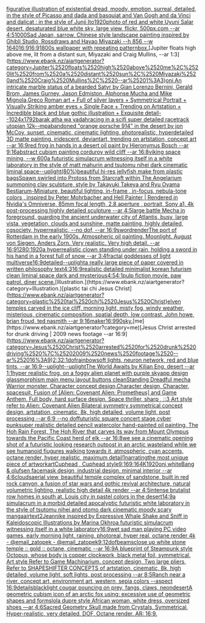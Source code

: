 [figurative illustration of existential dread, moody, emotion, surreal, detailed, in the style of Picasso and dada and basquiat and Van Gogh and da Vinci and dali](https://www.ebank.nz/aiartgenerator?category=figurative%2520illustration%2520of%2520existential%2520dread%2C%2520moody%2C%2520emotion%2C%2520surreal%2C%2520detailed%2C%2520in%2520the%2520style%2520of%2520Picasso%2520and%2520dada%2520and%2520basquiat%2520and%2520Van%2520Gogh%2520and%2520da%2520Vinci%2520and%2520dali)[cat : in the style of Junji Ito](https://www.ebank.nz/aiartgenerator?category=cat%2520%3A%2520in%2520the%2520style%2520of%2520Junji%2520Ito)[1920](https://www.ebank.nz/aiartgenerator?category=1920)[photo of red and white Uyuni Salar desert, desaturated blue white sky, large view, flickr, 500px.com --ar 4:5](https://www.ebank.nz/aiartgenerator?category=photo%2520of%2520red%2520and%2520white%2520Uyuni%2520Salar%2520desert%2C%2520desaturated%2520blue%2520white%2520sky%2C%2520large%2520view%2C%2520flickr%2C%2520500px.com%2520--ar%25204%3A5)[1000](https://www.ebank.nz/aiartgenerator?category=1000)[Sad Japan, sarrow, Chinese style landscape painting inspired by Ghibli Studio, Rossdraws and Hayao Miyazaki --h 856 --w 1640](https://www.ebank.nz/aiartgenerator?category=Sad%2520Japan%2C%2520sarrow%2C%2520Chinese%2520style%2520landscape%2520painting%2520inspired%2520by%2520Ghibli%2520Studio%2C%2520Rossdraws%2520and%2520Hayao%2520Miyazaki%2520--h%2520856%2520--w%25201640)[16:9](https://www.ebank.nz/aiartgenerator?category=16%3A9)[16:9](https://www.ebank.nz/aiartgenerator?category=16%3A9)[1800s wallpaper with repeating pattern](https://www.ebank.nz/aiartgenerator?category=1800s%2520wallpaper%2520with%2520repeating%2520pattern)[box.](https://www.ebank.nz/aiartgenerator?category=box.)[Jupiter floats high above me, lit from a distant sun, Miyazaki and Craig Mullins, --ar 1:3](https://www.ebank.nz/aiartgenerator?category=Jupiter%2520floats%2520high%2520above%2520me%2C%2520lit%2520from%2520a%2520distant%2520sun%2C%2520Miyazaki%2520and%2520Craig%2520Mullins%2C%2520--ar%25201%3A3)[oni,An intricate marble status of a bearded Satyr by Gian Lorenzo Bernini, Gerald Brom, James Gurney, Jason Edmiston, Alphonse Mucha and Mike Mignola,Greco Roman art + Full of silver layers + Symmetrical Portrait + Visually Striking amber eyes + Single Face + Trending on Artstation + Incredible black and blue gothic illustration + Exquisite detail--1024x1792](https://www.ebank.nz/aiartgenerator?category=oni%2CAn%2520intricate%2520marble%2520status%2520of%2520a%2520bearded%2520Satyr%2520by%2520Gian%2520Lorenzo%2520Bernini%2C%2520Gerald%2520Brom%2C%2520James%2520Gurney%2C%2520Jason%2520Edmiston%2C%2520Alphonse%2520Mucha%2520and%2520Mike%2520Mignola%2CGreco%2520Roman%2520art%2520%2B%2520Full%2520of%2520silver%2520layers%2520%2B%2520Symmetrical%2520Portrait%2520%2B%2520Visually%2520Striking%2520amber%2520eyes%2520%2B%2520Single%2520Face%2520%2B%2520Trending%2520on%2520Artstation%2520%2B%2520Incredible%2520black%2520and%2520blue%2520gothic%2520illustration%2520%2B%2520Exquisite%2520detail--1024x1792)[barak atha wa yadah](https://www.ebank.nz/aiartgenerator?category=barak%2520atha%2520wa%2520yadah)[racing in a scifi  super detailed racetrack  utopian 12k](https://www.ebank.nz/aiartgenerator?category=racing%2520in%2520a%2520scifi%2520%2520super%2520detailed%2520racetrack%2520%2520utopian%252012k)[--mp](https://www.ebank.nz/aiartgenerator?category=--mp)[abandoned "orange porsche 914" in the desert by jon McCoy, sunset, cinematic, cinematic lighting, photorealistic, hyperdetailed 3D matte painting, iridescent, deviantart, trending on artstation, concept art --ar 16:9](https://www.ebank.nz/aiartgenerator?category=abandoned%2520%22orange%2520porsche%2520914%22%2520in%2520the%2520desert%2520by%2520jon%2520McCoy%2C%2520sunset%2C%2520cinematic%2C%2520cinematic%2520lighting%2C%2520photorealistic%2C%2520hyperdetailed%25203D%2520matte%2520painting%2C%2520iridescent%2C%2520deviantart%2C%2520trending%2520on%2520artstation%2C%2520concept%2520art%2520--ar%252016%3A9)[red frog in hands in a desert oil paint by Hieronymus Bosch --ar 9:16](https://www.ebank.nz/aiartgenerator?category=red%2520frog%2520in%2520hands%2520in%2520a%2520desert%2520oil%2520paint%2520by%2520Hieronymus%2520Bosch%2520--ar%25209%3A16)[abstract cubism painting corduroy wild cliff --ar 16:8](https://www.ebank.nz/aiartgenerator?category=abstract%2520cubism%2520painting%2520corduroy%2520wild%2520cliff%2520--ar%252016%3A8)[viking space mining, --w 600](https://www.ebank.nz/aiartgenerator?category=viking%2520space%2520mining%2C%2520--w%2520600)[a futuristic simulacrum witnessing itself in a white laboratory in the style of matt mahurin and tsutomu nihei dark cinematic liminal space](https://www.ebank.nz/aiartgenerator?category=a%2520futuristic%2520simulacrum%2520witnessing%2520itself%2520in%2520a%2520white%2520laboratory%2520in%2520the%2520style%2520of%2520matt%2520mahurin%2520and%2520tsutomu%2520nihei%2520dark%2520cinematic%2520liminal%2520space)[--uplight](https://www.ebank.nz/aiartgenerator?category=--uplight)[(80%)](https://www.ebank.nz/aiartgenerator?category=%2880%25%29)[beautiful hi-res jellyfish make from plastic bags](https://www.ebank.nz/aiartgenerator?category=beautiful%2520hi-res%2520jellyfish%2520make%2520from%2520plastic%2520bags)[Spawn swirled into Protoss from Starcraft within The Angelarium summoning clay sculpture, style by Takayuki Takeya and Ryu Oyama Bestiarum-Miniature, beautiful lighting, in-frame , in-focus, nebula-tone colors , inspired by Peter Mohrbacher and Hell Painter | Rendered in Nvidia's Omniverse, 85mm focal length, 2.8 aperture , portrait, Sony a1, 4k post-processing highly detailed sculpture --ar 4:5](https://www.ebank.nz/aiartgenerator?category=Spawn%2520swirled%2520into%2520Protoss%2520from%2520Starcraft%2520within%2520The%2520Angelarium%2520summoning%2520clay%2520sculpture%2C%2520style%2520by%2520Takayuki%2520Takeya%2520and%2520Ryu%2520Oyama%2520Bestiarum-Miniature%2C%2520beautiful%2520lighting%2C%2520in-frame%2520%2C%2520in-focus%2C%2520nebula-tone%2520colors%2520%2C%2520inspired%2520by%2520Peter%2520Mohrbacher%2520and%2520Hell%2520Painter%2520%7C%2520Rendered%2520in%2520Nvidia%27s%2520Omniverse%2C%252085mm%2520focal%2520length%2C%25202.8%2520aperture%2520%2C%2520portrait%2C%2520Sony%2520a1%2C%25204k%2520post-processing%2520highly%2520detailed%2520sculpture%2520--ar%25204%3A5)[large battle Mecha in foreground, guarding the ancient underwater city of Atlantis, busy, large vista, vegetation, clouds and sunshine, matte painting, highly detailed, cgsociety, hyperrealistic, --no dof, --ar 16:9](https://www.ebank.nz/aiartgenerator?category=large%2520battle%2520Mecha%2520in%2520foreground%2C%2520guarding%2520the%2520ancient%2520underwater%2520city%2520of%2520Atlantis%2C%2520busy%2C%2520large%2520vista%2C%2520vegetation%2C%2520clouds%2520and%2520sunshine%2C%2520matte%2520painting%2C%2520highly%2520detailed%2C%2520cgsociety%2C%2520hyperrealistic%2C%2520--no%2520dof%2C%2520--ar%252016%3A9)[sword](https://www.ebank.nz/aiartgenerator?category=sword)[render](https://www.ebank.nz/aiartgenerator?category=render)[The port of Rotterdam in the early 1900s. Atmospheric oil painting. Moonlight. August von Siegen. Anders Zorn. Very realistic. Very high detail. --ar 16:9](https://www.ebank.nz/aiartgenerator?category=The%2520port%2520of%2520Rotterdam%2520in%2520the%2520early%25201900s.%2520Atmospheric%2520oil%2520painting.%2520Moonlight.%2520August%2520von%2520Siegen.%2520Anders%2520Zorn.%2520Very%2520realistic.%2520Very%2520high%2520detail.%2520--ar%252016%3A9)[1280:1920](https://www.ebank.nz/aiartgenerator?category=1280%3A1920)[a hyperrealistic clown standing under rain, holding a sword in his hand in a forest full of snow --ar 3:4](https://www.ebank.nz/aiartgenerator?category=a%2520hyperrealistic%2520clown%2520standing%2520under%2520rain%2C%2520holding%2520a%2520sword%2520in%2520his%2520hand%2520in%2520a%2520forest%2520full%2520of%2520snow%2520--ar%25203%3A4)[fractal goddesses of light multiverse](https://www.ebank.nz/aiartgenerator?category=fractal%2520goddesses%2520of%2520light%2520multiverse)[16:9](https://www.ebank.nz/aiartgenerator?category=16%3A9)[detailed](https://www.ebank.nz/aiartgenerator?category=detailed)[--uplight](https://www.ebank.nz/aiartgenerator?category=--uplight)[a really large piece of paper covered in written philosophy text](https://www.ebank.nz/aiartgenerator?category=a%2520really%2520large%2520piece%2520of%2520paper%2520covered%2520in%2520written%2520philosophy%2520text)[4:3](https://www.ebank.nz/aiartgenerator?category=4%3A3)[16:9](https://www.ebank.nz/aiartgenerator?category=16%3A9)[realistic detailed minimalist korean futurism clean liminal space dark and mysterious](https://www.ebank.nz/aiartgenerator?category=realistic%2520detailed%2520minimalist%2520korean%2520futurism%2520clean%2520liminal%2520space%2520dark%2520and%2520mysterious)[4:5](https://www.ebank.nz/aiartgenerator?category=4%3A5)[4:1](https://www.ebank.nz/aiartgenerator?category=4%3A1)[pulp fiction movie. paw patrol. diner scene.](https://www.ebank.nz/aiartgenerator?category=pulp%2520fiction%2520movie.%2520paw%2520patrol.%2520diner%2520scene.)[Illustration.](https://www.ebank.nz/aiartgenerator?category=Illustration.)[plastic tai chi Jesus Christ](https://www.ebank.nz/aiartgenerator?category=plastic%2520tai%2520chi%2520Jesus%2520Christ)[elven temples carved in the ice cliff, morning light, misty fog, windy weather, misterious, cinematic composition, spatial depth, low contrast, John howe, brian froud, ted nasmith --ar 9:16](https://www.ebank.nz/aiartgenerator?category=elven%2520temples%2520carved%2520in%2520the%2520ice%2520cliff%2C%2520morning%2520light%2C%2520misty%2520fog%2C%2520windy%2520weather%2C%2520misterious%2C%2520cinematic%2520composition%2C%2520spatial%2520depth%2C%2520low%2520contrast%2C%2520John%2520howe%2C%2520brian%2520froud%2C%2520ted%2520nasmith%2520--ar%25209%3A16)[maker](https://www.ebank.nz/aiartgenerator?category=maker)[16:9](https://www.ebank.nz/aiartgenerator?category=16%3A9)[90](https://www.ebank.nz/aiartgenerator?category=90)[sky.](https://www.ebank.nz/aiartgenerator?category=sky.)[me](https://www.ebank.nz/aiartgenerator?category=me)[Jesus Christ arrested for drunk driving | 2009 news footage --ar 16:9](https://www.ebank.nz/aiartgenerator?category=Jesus%2520Christ%2520arrested%2520for%2520drunk%2520driving%2520%7C%25202009%2520news%2520footage%2520--ar%252016%3A9)[2:3](https://www.ebank.nz/aiartgenerator?category=2%3A3)[2:1](https://www.ebank.nz/aiartgenerator?category=2%3A1)[dof](https://www.ebank.nz/aiartgenerator?category=dof)[rainbow](https://www.ebank.nz/aiartgenerator?category=rainbow)[soft lights, neuron network, red and blue tints, --ar 16:9](https://www.ebank.nz/aiartgenerator?category=soft%2520lights%2C%2520neuron%2520network%2C%2520red%2520and%2520blue%2520tints%2C%2520--ar%252016%3A9)[--uplight](https://www.ebank.nz/aiartgenerator?category=--uplight)[--uplight](https://www.ebank.nz/aiartgenerator?category=--uplight)[The World Awaits by Kilian Eng, desert --ar 1:1](https://www.ebank.nz/aiartgenerator?category=The%2520World%2520Awaits%2520by%2520Kilian%2520Eng%2C%2520desert%2520--ar%25201%3A1)[hyper realistic frog, on a foggy alien planet with purple sky](https://www.ebank.nz/aiartgenerator?category=hyper%2520realistic%2520frog%2C%2520on%2520a%2520foggy%2520alien%2520planet%2520with%2520purple%2520sky)[app design glassmorphism main menu layout buttons clean](https://www.ebank.nz/aiartgenerator?category=app%2520design%2520glassmorphism%2520main%2520menu%2520layout%2520buttons%2520clean)[Standing Dreadful mecha Warrior monster, Character concept design,Character design,  Character, spacesuit, Fusion of [Alien: Covenant Alien: Prometheus] and Game Anthem,  Full body,  hard surface design, Space thriller, sharp , ::3  Art style refer to Alien: Covenant Alien   Bilateral symmetry       symmetrical   concept design,  artstation, cinematic,  8k, high detailed,  volume light,  post processing    --ar 6:9   --no dof](https://www.ebank.nz/aiartgenerator?category=Standing%2520Dreadful%2520mecha%2520Warrior%2520monster%2C%2520Character%2520concept%2520design%2CCharacter%2520design%2C%2520%2520Character%2C%2520spacesuit%2C%2520Fusion%2520of%2520%5BAlien%3A%2520Covenant%2520Alien%3A%2520Prometheus%5D%2520and%2520Game%2520Anthem%2C%2520%2520Full%2520body%2C%2520%2520hard%2520surface%2520design%2C%2520Space%2520thriller%2C%2520sharp%2520%2C%2520%3A%3A3%2520%2520Art%2520style%2520refer%2520to%2520Alien%3A%2520Covenant%2520Alien%2520%2520%2520Bilateral%2520symmetry%2520%2520%2520%2520%2520%2520%2520symmetrical%2520%2520%2520concept%2520design%2C%2520%2520artstation%2C%2520cinematic%2C%2520%25208k%2C%2520high%2520detailed%2C%2520%2520volume%2520light%2C%2520%2520post%2520processing%2520%2520%2520%2520--ar%25206%3A9%2520%2520%2520--no%2520dof)[futuristic square concert stage,cyber punk](https://www.ebank.nz/aiartgenerator?category=futuristic%2520square%2520concert%2520stage%2Ccyber%2520punk)[super realistic detailed pencil watercolor hand-painted oil painting, The Hoh Rain Forest, The Hoh River that carves its way from Mount Olympus towards the Pacific Coast herd of elk --ar 16:8](https://www.ebank.nz/aiartgenerator?category=super%2520realistic%2520detailed%2520pencil%2520watercolor%2520hand-painted%2520oil%2520painting%2C%2520The%2520Hoh%2520Rain%2520Forest%2C%2520The%2520Hoh%2520River%2520that%2520carves%2520its%2520way%2520from%2520Mount%2520Olympus%2520towards%2520the%2520Pacific%2520Coast%2520herd%2520of%2520elk%2520--ar%252016%3A8)[we see a cinematic opening shot of a futuristic looking research outpost in an arctic wasteland while we see humanoid fiugures walking towards it, atmospheric, cyan accents, octane render, hyper realistic, maximum detail](https://www.ebank.nz/aiartgenerator?category=we%2520see%2520a%2520cinematic%2520opening%2520shot%2520of%2520a%2520futuristic%2520looking%2520research%2520outpost%2520in%2520an%2520arctic%2520wasteland%2520while%2520we%2520see%2520humanoid%2520fiugures%2520walking%2520towards%2520it%2C%2520atmospheric%2C%2520cyan%2520accents%2C%2520octane%2520render%2C%2520hyper%2520realistic%2C%2520maximum%2520detail)[1](https://www.ebank.nz/aiartgenerator?category=1)[narrating](https://www.ebank.nz/aiartgenerator?category=narrating)[the most unique piece of artwork](https://www.ebank.nz/aiartgenerator?category=the%2520most%2520unique%2520piece%2520of%2520artwork)[art](https://www.ebank.nz/aiartgenerator?category=art)[Cuphead , Cuphead style](https://www.ebank.nz/aiartgenerator?category=Cuphead%2520%2C%2520Cuphead%2520style)[9:16](https://www.ebank.nz/aiartgenerator?category=9%3A16)[9:16](https://www.ebank.nz/aiartgenerator?category=9%3A16)[4K](https://www.ebank.nz/aiartgenerator?category=4K)[1920](https://www.ebank.nz/aiartgenerator?category=1920)[oni,white](https://www.ebank.nz/aiartgenerator?category=oni%2Cwhite)[Bang & olufsen facemask design, industrial design, minimal interior --ar 4:6](https://www.ebank.nz/aiartgenerator?category=Bang%2520%26%2520olufsen%2520facemask%2520design%2C%2520industrial%2520design%2C%2520minimal%2520interior%2520--ar%25204%3A6)[clouds](https://www.ebank.nz/aiartgenerator?category=clouds)[aerial view, beautiful temple complex of sandstone, built in red rock canyon, a fusion of star wars and gothic revival architecture, natural volumetric lighting, realistic high detail 4k render --ar 4:5](https://www.ebank.nz/aiartgenerator?category=aerial%2520view%2C%2520beautiful%2520temple%2520complex%2520of%2520sandstone%2C%2520built%2520in%2520red%2520rock%2520canyon%2C%2520a%2520fusion%2520of%2520star%2520wars%2520and%2520gothic%2520revival%2520architecture%2C%2520natural%2520volumetric%2520lighting%2C%2520realistic%2520high%2520detail%25204k%2520render%2520--ar%25204%3A5)[intense brutalist row homes in south at. Louis city in pastel colors in the desert](https://www.ebank.nz/aiartgenerator?category=intense%2520brutalist%2520row%2520homes%2520in%2520south%2520at.%2520Louis%2520city%2520in%2520pastel%2520colors%2520in%2520the%2520desert)[14:9](https://www.ebank.nz/aiartgenerator?category=14%3A9)[a simulacrum in a morbid detailed apocalyptic futuristic white laboratory in the style of tsutomu nihei and otomo dark cinematic moody scary manga](https://www.ebank.nz/aiartgenerator?category=a%2520simulacrum%2520in%2520a%2520morbid%2520detailed%2520apocalyptic%2520futuristic%2520white%2520laboratory%2520in%2520the%2520style%2520of%2520tsutomu%2520nihei%2520and%2520otomo%2520dark%2520cinematic%2520moody%2520scary%2520manga)[air](https://www.ebank.nz/aiartgenerator?category=air)[text](https://www.ebank.nz/aiartgenerator?category=text)[2](https://www.ebank.nz/aiartgenerator?category=2)[Jean](https://www.ebank.nz/aiartgenerator?category=Jean)[nike inspired by Expressive Whale Shake and Sniff in Kaleidoscopic Illustrations by Marina Okhro](https://www.ebank.nz/aiartgenerator?category=nike%2520inspired%2520by%2520Expressive%2520Whale%2520Shake%2520and%2520Sniff%2520in%2520Kaleidoscopic%2520Illustrations%2520by%2520Marina%2520Okhro)[a futuristic simulacrum witnessing itself in a white laboratory](https://www.ebank.nz/aiartgenerator?category=a%2520futuristic%2520simulacrum%2520witnessing%2520itself%2520in%2520a%2520white%2520laboratory)[16:9](https://www.ebank.nz/aiartgenerator?category=16%3A9)[wet sad man playing PC video games, early morning light, raining, photoreal, hyper real, octane render 4k - @email_zatopek - @email_zatopek](https://www.ebank.nz/aiartgenerator?category=wet%2520sad%2520man%2520playing%2520PC%2520video%2520games%2C%2520early%2520morning%2520light%2C%2520raining%2C%2520photoreal%2C%2520hyper%2520real%2C%2520octane%2520render%25204k%2520-%2520%40email_zatopek%2520-%2520%40email_zatopek)[9:12](https://www.ebank.nz/aiartgenerator?category=9%3A12)[dof](https://www.ebank.nz/aiartgenerator?category=dof)[beams](https://www.ebank.nz/aiartgenerator?category=beams)[close up white stone temple :: gold :: octane, cinematic --ar 16:9](https://www.ebank.nz/aiartgenerator?category=close%2520up%2520white%2520stone%2520temple%2520%3A%3A%2520gold%2520%3A%3A%2520octane%2C%2520cinematic%2520--ar%252016%3A9)[A blueprint of Steampunk style Octopus,   whose body is copper clockwork, black metal foil, symmetrical, Art style Refer to Game Machinarium.  concept design, Two large pliers, Refer to SHAPESHIFTER CONCEPTS  of artstation, cinematic,  8k, high detailed,  volume light,  soft lights,  post processing    --ar 8:5](https://www.ebank.nz/aiartgenerator?category=A%2520blueprint%2520of%2520Steampunk%2520style%2520Octopus%2C%2520%2520%2520whose%2520body%2520is%2520copper%2520clockwork%2C%2520black%2520metal%2520foil%2C%2520symmetrical%2C%2520Art%2520style%2520Refer%2520to%2520Game%2520Machinarium.%2520%2520concept%2520design%2C%2520Two%2520large%2520pliers%2C%2520Refer%2520to%2520SHAPESHIFTER%2520CONCEPTS%2520%2520of%2520artstation%2C%2520cinematic%2C%2520%25208k%2C%2520high%2520detailed%2C%2520%2520volume%2520light%2C%2520%2520soft%2520lights%2C%2520%2520post%2520processing%2520%2520%2520%2520--ar%25208%3A5)[Ranch near a river, concept art, environment art, western, sepia colors --aspect 16:9](https://www.ebank.nz/aiartgenerator?category=Ranch%2520near%2520a%2520river%2C%2520concept%2520art%2C%2520environment%2520art%2C%2520western%2C%2520sepia%2520colors%2520--aspect%252016%3A9)[details](https://www.ebank.nz/aiartgenerator?category=details)[blacklight cougar pouncing on prey, fangs, claws, neon](https://www.ebank.nz/aiartgenerator?category=blacklight%2520cougar%2520pouncing%2520on%2520prey%2C%2520fangs%2C%2520claws%2C%2520neon)[desert](https://www.ebank.nz/aiartgenerator?category=desert)[A geometric cubism icon of an arctic fox using: excessive use of geometric shapes and forms](https://www.ebank.nz/aiartgenerator?category=A%2520geometric%2520cubism%2520icon%2520of%2520an%2520arctic%2520fox%2520using%3A%2520excessive%2520use%2520of%2520geometric%2520shapes%2520and%2520forms)[lola dupre style African woman, white dress, oversized shoes —ar 4:6](https://www.ebank.nz/aiartgenerator?category=lola%2520dupre%2520style%2520African%2520woman%2C%2520white%2520dress%2C%2520oversized%2520shoes%2520%E2%80%94ar%25204%3A6)[Sacred Geometry Skull made from Crystals, Symmetrical, Hyper-realistic, very detailed, DOF, Octane render, AR: 16:9.](https://www.ebank.nz/aiartgenerator?category=Sacred%2520Geometry%2520Skull%2520made%2520from%2520Crystals%2C%2520Symmetrical%2C%2520Hyper-realistic%2C%2520very%2520detailed%2C%2520DOF%2C%2520Octane%2520render%2C%2520AR%3A%252016%3A9.)